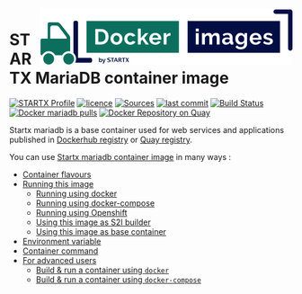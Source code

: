 <img align="right" src="https://raw.githubusercontent.com/startxfr/docker-images/master/travis/logo-small.svg?sanitize=true">

# STARTX MariaDB container image

[![STARTX Profile](https://img.shields.io/badge/provider-startx-green.svg)](https://github.com/startxfr) [![licence](https://img.shields.io/github/license/startxfr/docker-images.svg)](https://github.com/startxfr/docker-images) [![Sources](https://img.shields.io/badge/startx-docker--images-blue.svg)](https://github.com/startxfr/docker-images/tree/master/Services/mariadb/)
[![last commit](https://img.shields.io/github/last-commit/startxfr/docker-images.svg)](https://github.com/startxfr/docker-images) [![Build Status](https://travis-ci.org/startxfr/docker-images.svg?branch=master)](https://travis-ci.org/startxfr/docker-images) [![Docker mariadb pulls](https://img.shields.io/docker/pulls/startx/sv-mariadb)](https://hub.docker.com/r/startx/sv-mariadb) [![Docker Repository on Quay](https://quay.io/repository/startx/mariadb/status "Docker Repository on Quay")](https://quay.io/repository/startx/mariadb)

Startx mariadb is a base container used for web services and applications published in
[Dockerhub registry](https://hub.docker.com/u/startx) or [Quay registry](https://quay.io/startx).

You can use [Startx mariadb container image](https://docker-images.readthedocs.io/en/latest/Services/mariadb/) in many ways :

- [Container flavours](https://docker-images.readthedocs.io/en/latest/Services/mariadb/#container-flavours)
- [Running this image](https://docker-images.readthedocs.io/en/latest/Services/mariadb/#running-this-image)
  - [Running using docker](https://docker-images.readthedocs.io/en/latest/Services/mariadb/#running-using-docker)
  - [Running using docker-compose](https://docker-images.readthedocs.io/en/latest/Services/mariadb/#running-using-docker-compose)
  - [Running using Openshift](https://docker-images.readthedocs.io/en/latest/Services/mariadb/#running-using-openshift)
  - [Using this image as S2I builder](https://docker-images.readthedocs.io/en/latest/Services/mariadb/#using-this-image-as-s2i-builder)
  - [Using this image as base container](https://docker-images.readthedocs.io/en/latest/Services/mariadb/#using-this-image-as-base-container)
- [Environment variable](https://docker-images.readthedocs.io/en/latest/Services/mariadb/#environment-variable)
- [Container command](https://docker-images.readthedocs.io/en/latest/Services/mariadb/#container-command)
- [For advanced users](https://docker-images.readthedocs.io/en/latest/Services/mariadb/#for-advanced-users)
  - [Build & run a container using `docker`](https://docker-images.readthedocs.io/en/latest/Services/mariadb/#build--run-a-container-using-docker)
  - [Build & run a container using `docker-compose`](https://docker-images.readthedocs.io/en/latest/Services/mariadb/#build--run-a-container-using-docker-compose)


